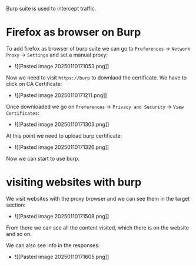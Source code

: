 Burp suite is used to intercept traffic.

# Firefox as browser on Burp
To add firefox as browser of burp suite we can go to `Preferences` -> `Network Proxy` -> `Settings` and set a manual proxy:
- ![[Pasted image 20250110171053.png]]


Now we need to visit `https://burp` to downlaod the certificate. 
We have to click on CA Certificate:
- ![[Pasted image 20250110171211.png]]


Once downloaded we go on `Preferences` -> `Privacy and Security` -> `View Certificates`:
- ![[Pasted image 20250110171303.png]]

At this point we need to upload burp certificate:
- ![[Pasted image 20250110171326.png]]


Now we can start to use burp.

# visiting websites with burp
We visit websites with the proxy browser and we can see them in the target section:
- ![[Pasted image 20250110171508.png]]

From there we can see all the content visited, which there is on the website and so on.

We can also see info in the responses:
- ![[Pasted image 20250110171605.png]]

